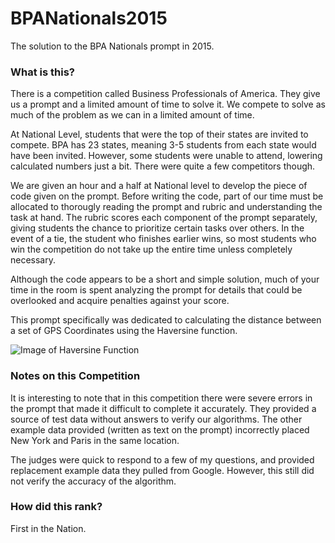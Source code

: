 # BPANationals2015
The solution to the BPA Nationals prompt in 2015. 

### What is this?
There is a competition called Business Professionals of America. They give us a prompt and a limited amount of time to solve it. We compete to solve as much of the problem as we can in a limited amount of time.

At National Level, students that were the top of their states are invited to compete. BPA has 23 states, meaning 3-5 students from each state would have been invited. However, some students were unable to attend, lowering calculated numbers just a bit. There were quite a few competitors though.

We are given an hour and a half at National level to develop the piece of code given on the prompt. Before writing the code, part of our time must be allocated to thorougly reading the prompt and rubric and understanding the task at hand. The rubric scores each component of the prompt separately, giving students the chance to prioritize certain tasks over others. In the event of a tie, the student who finishes earlier wins, so most students who win the competition do not take up the entire time unless completely necessary.

Although the code appears to be a short and simple solution, much of your time in the room is spent analyzing the prompt for details that could be overlooked and acquire penalties against your score.

This prompt specifically was dedicated to calculating the distance between a set of GPS Coordinates using the Haversine function.


![Image of Haversine Function](https://upload.wikimedia.org/math/1/5/a/15ab0df72b9175347e2d1efb6d1053e8.png)

### Notes on this Competition

It is interesting to note that in this competition there were severe errors in the prompt that made it difficult to complete it accurately. They provided a source of test data without answers to verify our algorithms. The other example data provided (written as text on the prompt) incorrectly placed New York and Paris in the same location.

The judges were quick to respond to a few of my questions, and provided replacement example data they pulled from Google. However, this still did not verify the accuracy of the algorithm. 

### How did this rank?
First in the Nation. 
